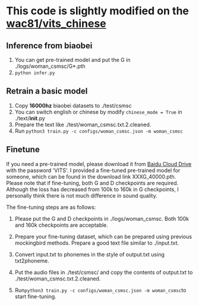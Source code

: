 
# This code is slightly modified on the [wac81/vits_chinese](https://github.com/wac81/vits_chinese)
## Inference from biaobei

1. You can get pre-trained model and put the G in ./logs/woman_csmsc/G*.pth
2. `python infer.py`

## Retrain a basic model
1. Copy **16000hz** biaobei datasets to ./test/csmsc
2. You can switch english or chinese by modify `chinese_mode = True`
in ./text/__init__.py
2. Prepare the text like ./test/woman_csmsc.txt.2.cleaned.
3. Run  `python3 train.py -c configs/woman_csmsc.json -m woman_csmsc`

## Finetune
If you need a pre-trained model, please download it from [Baidu Cloud Drive](https://pan.baidu.com/s/1xUz5TEi5aBiIhbh0gXTiSw?pwd=VITS) with the password 'VITS'. 
I provided a fine-tuned pre-trained model for someone, which can be found in the download link XXXG_40000.pth. Please note that if fine-tuning, both G and D checkpoints are required. Although the loss has decreased from 100k to 160k in G checkpoints, I personally think there is not much difference in sound quality.

The fine-tuning steps are as follows:

1. Please put the G and D checkpoints in ./logs/woman_csmsc. Both 100k and 160k checkpoints are acceptable.

2. Prepare your fine-tuning dataset, which can be prepared using previous mockingbird methods. Prepare a good text file similar to ./input.txt.
3. Convert input.txt to phonemes in the style of output.txt using txt2phoneme.
4. Put the audio files in ./test/csmsc/ and copy the contents of output.txt to ./test/woman_csmsc.txt.2.cleaned.
5. Run`python3 train.py -c configs/woman_csmsc.json -m woman_csmsc`to start fine-tuning.












